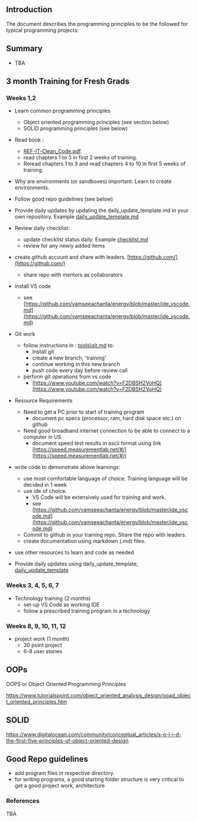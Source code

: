 ## Introduction
The document describes the programming principles to be the followed for typical programming projects:

## Summary
- TBA

## 3 month Training for Fresh Grads

### Weeks 1,2

- Learn common programming principles
  - Object oriented programming principles (see section below)
  - SOLID programming principles (see below)
- Read book : 
  - [REF-IT-Clean_Code.pdf](https://github.com/vamseeachanta/energy/blob/master/it/REF-IT-Clean_Code.pdf). 
  - read chapters 1 to 3 in first 2 weeks of training.
  - Reread chapters 1 to 3 and read chapters 4 to 10 in first 5 weeks of training.
- Why are environments (or sandboxes) important. Learn to create environments.
- Follow good repo guidelines (see below)

- Provide daily updates by updating the daily_update_template.md in your own repository. Example [daily_update_template.md](pm\daily_update_template.md)
- Review daily checklist:
  - update checklist status daily. Example [checklist.md](pm\checklist.md)
  - review for any newly added items

- create github account and share with leaders. [https://github.com/](https://github.com/)
  - share repo with mentors as collaborators

- install VS code
  - see [https://github.com/vamseeachanta/energy/blob/master/ide_vscode.md](https://github.com/vamseeachanta/energy/blob/master/ide_vscode.md)
 
- Git work
  - follow instructions in : [tools\git.md](tools\git.md) to:
    - Install git
    - create a new branch, 'training'
    - continue working in this new branch
    - push code every day before review call
  - perform git operations from vs code
    - [https://www.youtube.com/watch?v=F2DBSH2VoHQ](https://www.youtube.com/watch?v=F2DBSH2VoHQ)

- Resource Requirements

  - Need to get a PC prior to start of training program
    - document pc specs (processor, ram, hard disk space etc.) on github
  - Need good broadband internet connection to be able to connect to a computer in US
    - document speed test results in ascii format using link [https://speed.measurementlab.net/#/](https://speed.measurementlab.net/#/)


- write code to demonstrate above learnings:
  - use most comfortable language of choice. Training language will be decided in 1 week
  - use ide of choice.  
    - VS Code will be extensively used for training and work. 
    - see [https://github.com/vamseeachanta/energy/blob/master/ide_vscode.md](https://github.com/vamseeachanta/energy/blob/master/ide_vscode.md)
  - Commit to github in your training repo. Share the repo with leaders.
  - create documentation using markdown (.md) files. 
- use other resources to learn and code as needed

- Provide daily updates using daily_update_template, [daily_update_template](https://github.com/vamseeachanta/energy/blob/master/scrum/daily_update_template.md)

### Weeks 3, 4, 5, 6, 7
- Technology training (2 months)
    - set-up VS Code as working IDE 
    - follow a prescribed training program in a technology

### Weeks 8, 9, 10, 11, 12
- project work (1 month)
  - 30 point project
  - 6-8 user stories

## OOPs

OOPS or Object Oriented Programming Principles

[https://www.tutorialspoint.com/object_oriented_analysis_design/ooad_object_oriented_principles.htm
](https://www.tutorialspoint.com/object_oriented_analysis_design/ooad_object_oriented_principles.htm
)

## SOLID

[https://www.digitalocean.com/community/conceptual_articles/s-o-l-i-d-the-first-five-principles-of-object-oriented-design
](https://www.digitalocean.com/community/conceptual_articles/s-o-l-i-d-the-first-five-principles-of-object-oriented-design
)

## Good Repo guidelines

- add program files in respective directory. 
- for writing programs, a good starting folder structure is very critical to get a good project work, architecture


### References

TBA